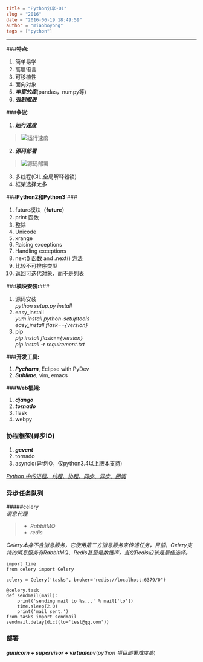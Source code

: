 ```toml

title = "Python分享-01"
slug = "2016"
date = "2016-06-19 18:49:59"
author = "miaoboyong"
tags = ["python"]

```
---
###__特点:__

1. 简单易学
2. 高层语言
3. 可移植性
4. 面向对象
5. ___丰富的库___(pandas，numpy等)
6. ___强制缩进___

###__争议:__
1. ___运行速度___
>![运行速度](/media/0 "运行速度")
2. ___源码部署___
>![源码部署](/media/1 "源码部署")
3. 多线程(GIL,全局解释器锁)
4. 框架选择太多

###__Python2和Python3:__###
1. future模块（__future__）
2. print 函数
3. 整除
4. Unicode
5. xrange
6. Raising exceptions
7. Handling exceptions
8. next() 函数 and .next() 方法
9. 比较不可排序类型
10. 返回可迭代对象，而不是列表

###__模块安装:__###
1. 源码安装  
   *python setup.py install*  
2. easy_install  
   *yum install python-setuptools*  
   *easy_install flask=={version}*  
3. pip  
   *pip install flask=={version}*  
   *pip install -r requirement.txt*

###__开发工具:__
1. ___Pycharm___, Eclipse with PyDev
2. ___Sublime___, vim, emacs

###__Web框架:__
1. ___django___
2. ___tornado___
3. flask
4. webpy

### __协程框架(异步IO)__
1. ___gevent___
2. tornado
3. asyncio(异步IO，仅python3.4以上版本支持)

*[Python 中的进程、线程、协程、同步、异步、回调](https://segmentfault.com/a/1190000001813992 "协程")*

### __异步任务队列__
#####celery  
*消息代理*
>- *RabbitMQ*
>- *redis*  

*Celery本身不含消息服务，它使用第三方消息服务来传递任务，目前，Celery支持的消息服务有RabbitMQ、Redis甚至是数据库，当然Redis应该是最佳选择。*

<!--lang: python-->
    import time
    from celery import Celery

    celery = Celery('tasks', broker='redis://localhost:6379/0')

    @celery.task
    def sendmail(mail):
    	print('sending mail to %s...' % mail['to'])
        time.sleep(2.0)
        print('mail sent.')
    from tasks import sendmail
    sendmail.delay(dict(to='test@qq.com'))

### __部署__
___gunicorn + supervisor + virtualenv___(*python 项目部署难度高*)

